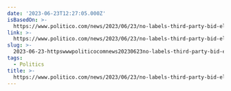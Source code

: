 ```yaml
---
date: '2023-06-23T12:27:05.000Z'
isBasedOn: >-
  https://www.politico.com/news/2023/06/23/no-labels-third-party-bid-election-00103331
link: >-
  https://www.politico.com/news/2023/06/23/no-labels-third-party-bid-election-00103331
slug: >-
  2023-06-23-httpswwwpoliticocomnews20230623no-labels-third-party-bid-election-00103331
tags:
  - Politics
title: >-
  https://www.politico.com/news/2023/06/23/no-labels-third-party-bid-election-00103331
---
```


